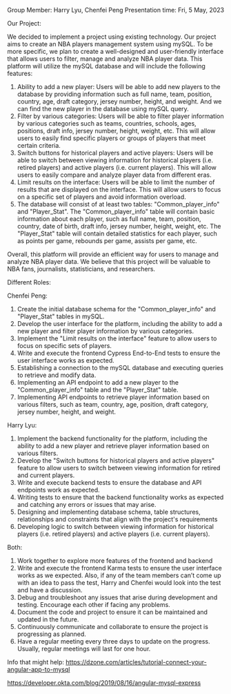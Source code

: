 Group Member: Harry Lyu, Chenfei Peng
Presentation time: Fri, 5 May, 2023

Our Project:

We decided to implement a project using existing technology. Our project aims to create an NBA players management system using mySQL. To be more specific, we plan to create a well-designed and user-friendly interface that allows users to filter, manage and analyze NBA player data. This platform will utilize the mySQL database and will include the following features:

1. Ability to add a new player: Users will be able to add new players to the database by providing information such as full name, team, position, country, age, draft category, jersey number, height, and weight. And we can find the new player in the database using mySQL query.
2. Filter by various categories: Users will be able to filter player information by various categories such as teams, countries, schools, ages, positions, draft info, jersey number, height, weight, etc. This will allow users to easily find specific players or groups of players that meet certain criteria.
3. Switch buttons for historical players and active players: Users will be able to switch between viewing information for historical players (i.e. retired players) and active players (i.e. current players). This will allow users to easily compare and analyze player data from different eras.
4. Limit results on the interface: Users will be able to limit the number of results that are displayed on the interface. This will allow users to focus on a specific set of players and avoid information overload.
5. The database will consist of at least two tables: "Common_player_info" and "Player_Stat". The "Common_player_info" table will contain basic information about each player, such as full name, team, position, country, date of birth, draft info, jersey number, height, weight, etc. The "Player_Stat" table will contain detailed statistics for each player, such as points per game, rebounds per game, assists per game, etc.

Overall, this platform will provide an efficient way for users to manage and analyze NBA player data. We believe that this project will be valuable to NBA fans, journalists, statisticians, and researchers.





Different Roles:

Chenfei Peng:
1. Create the initial database schema for the "Common_player_info" and "Player_Stat" tables in mySQL.
2. Develop the user interface for the platform, including the ability to add a new player and filter player information by various categories.
3. Implement the "Limit results on the interface" feature to allow users to focus on specific sets of players.
4. Write and execute the frontend Cypress End-to-End tests to ensure the user interface works as expected.
5. Establishing a connection to the mySQL database and executing queries to retrieve and modify data.
6. Implementing an API endpoint to add a new player to the "Common_player_info" table and the "Player_Stat" table.
7. Implementing API endpoints to retrieve player information based on various filters, such as team, country, age, position, draft category, jersey number, 
height, and weight.

Harry Lyu:
1. Implement the backend functionality for the platform, including the ability to add a new player and retrieve player information based on various filters.
2. Develop the "Switch buttons for historical players and active players" feature to allow users to switch between viewing information for retired and current players.
3. Write and execute backend tests to ensure the database and API endpoints work as expected.
4. Writing tests to ensure that the backend functionality works as expected and catching any errors or issues that may arise.
5. Designing and implementing database schema, table structures, relationships and constraints that align with the project's requirements
6. Developing logic to switch between viewing information for historical players (i.e. retired players) and active players (i.e. current players).


Both:
1. Work together to explore more features of the frontend and backend
2. Write and execute the frontend Karma tests to ensure the user interface works as we expected. Also,  if any of the team members can’t come up with an idea to pass the test, Harry and Chenfei would look into the test and have a discussion. 
3. Debug and troubleshoot any issues that arise during development and testing. Encourage each other if facing any problems. 
4. Document the code and project to ensure it can be maintained and updated in the future.
5. Continuously communicate and collaborate to ensure the project is progressing as planned.
6. Have a regular meeting every three days to update on the progress. Usually, regular meetings will last for one hour. 


Info that might help:
https://dzone.com/articles/tutorial-connect-your-angular-app-to-mysql

https://developer.okta.com/blog/2019/08/16/angular-mysql-express

